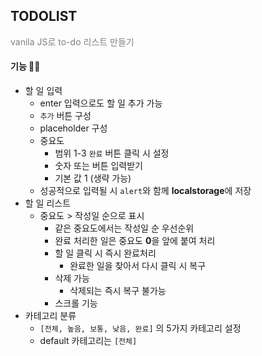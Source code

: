 ## TODOLIST

<span style="color:gray">vanila JS로 to-do 리스트 만들기</span>

#### 기능 👩‍💻

- 할 일 입력
  - enter 입력으로도 할 일 추가 가능
  - `추가` 버튼 구성
  - placeholder 구성
  - 중요도
    - 범위 1-3 `완료` 버튼 클릭 시 설정
    - 숫자 또는 버튼 입력받기
    - 기본 값 1 (생략 가능)
  - 성공적으로 입력될 시 `alert`와 함께 **localstorage**에 저장
- 할 일 리스트
  - 중요도 > 작성일 순으로 표시
    - 같은 중요도에서는 작성일 순 우선순위
    - 완료 처리한 일은 중요도 **0**을 앞에 붙여 처리
    - 할 일 클릭 시 즉시 완료처리
      - 완료한 일을 찾아서 다시 클릭 시 복구
    - 삭제 가능
      - 삭제되는 즉시 복구 불가능
    - 스크롤 기능
- 카테고리 분류
  - `[전체, 높음, 보통, 낮음, 완료]` 의 5가지 카테고리 설정
  - default 카테고리는 `[전체]`
